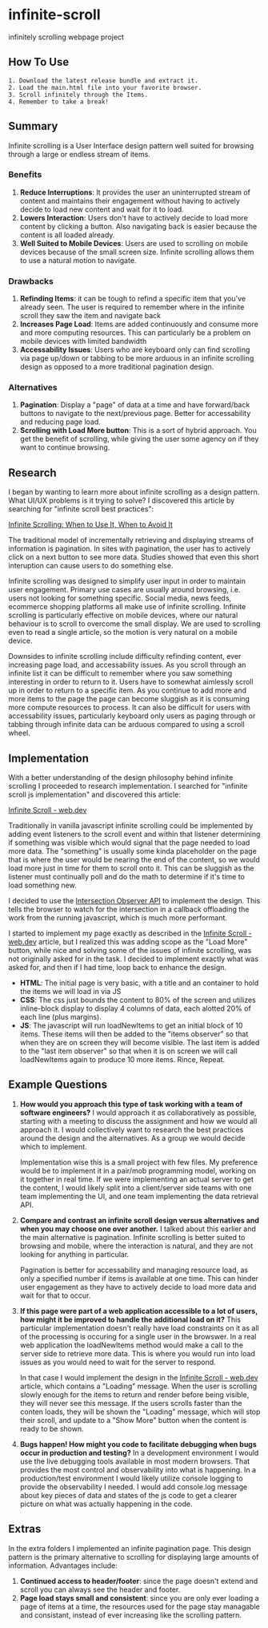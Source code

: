 # infinite-scroll
infinitely scrolling webpage project

## How To Use ##

    1. Download the latest release bundle and extract it.
    2. Load the main.html file into your favorite browser.
    3. Scroll infinitely through the Items.
    4. Remember to take a break!

## Summary ##
Infinite scrolling is a User Interface design pattern well suited for browsing through a large or endless stream of items.  

### Benefits ###
1. **Reduce Interruptions**: It provides the user an uninterrupted stream of content and maintains their engagement without having to actively decide to load new content and wait for it to load.
2. **Lowers Interaction**: Users don't have to actively decide to load more content by clicking a button. Also navigating back is easier because the content is all loaded already.
3. **Well Suited to Mobile Devices**: Users are used to scrolling on mobile devices because of the small screen size.  Infinite scrolling allows them to use a natural motion to navigate.

### Drawbacks ###
1. **Refinding Items**: it can be tough to refind a specific item that you've already seen.  The user is required to remember where in the infinite scroll they saw the item and navigate back
2. **Increases Page Load**: Items are added continuously and consume more and more computing resources.  This can particularly be a problem on mobile devices with limited bandwidth
3. **Accessability Issues**: Users who are keyboard only can find scrolling via page up/down or tabbing to be more arduous in an infinite scrolling design as opposed to a more traditional pagination design.

### Alternatives ###
1. **Pagination**: Display a "page" of data at a time and have forward/back buttons to navigate to the next/previous page. Better for accessability and reducing page load.
2. **Scrolling with Load More button**: This is a sort of hybrid approach.  You get the benefit of scrolling, while giving the user some agency on if they want to continue browsing.

## Research ##
I began by wanting to learn more about infinite scrolling as a design pattern.  What UI/UX problems is it trying to solve?  I discovered this article by searching for  "infinite scroll best practices":

[Infinite Scrolling: When to Use It, When to Avoid It](https://www.nngroup.com/articles/infinite-scrolling-tips/)

The traditional model of incrementally retrieving and displaying streams of information is pagination.  In sites with pagination, the user has to actively click on a next button to see more data.  Studies showed that even this short interuption can cause users to do something else.

Infinite scrolling was designed to simplify user input in order to maintain user engagement.  Primary use cases are usually around browsing,  i.e.  users not looking for something specific.  Social media, news feeds, ecommerce shopping platforms all make use of infinite scrolling.  Infinite scrolling is particularly effective on mobile devices, where our natural behaviour is to scroll to overcome the small display.  We are used to scrolling even to read a single article, so the motion is very natural on a mobile device.

Downsides to infinite scrolling include difficulty refinding content, ever increasing page load, and accessability issues.  As you scroll through an infinite list it can be difficult to remember where you saw something interesting in order to return to it.  Users have to somewhat aimlessly scroll up in order to return to a specific item.  As you continue to add more and more items to the page the page can become sluggish as it is consuming more compute resources to process.  It can also be difficult for users with accessability issues, particularly keyboard only users as paging through or tabbing through infinite data can be arduous compared to using a scroll wheel.

## Implementation ##
With a better understanding of the design philosophy behind infinite scrolling I proceeded to research implementation.  I searched for "infinite scroll js implementation" and discovered this article:

[Infinite Scroll - web.dev](https://web.dev/patterns/web-vitals-patterns/infinite-scroll/infinite-scroll/)

Traditionally in vanilla javascript infinite scrolling could be implemented by adding event listeners to the scroll event and within that listener determining if something was visible which would signal that the page needed to load more data.  The "something" is usually some kinda placeholder on the page that is where the user would be nearing the end of the content, so we would load more just in time for them to scroll onto it.  This can be sluggish as the listener must continually poll and do the math to determine if it's time to load something new.

I decided to use the [Intersection Observer API](https://developer.mozilla.org/en-US/docs/Web/API/Intersection_Observer_API) to implement the design.  This tells the browser to watch for the intersection in a callback offloading the work from the running javascript, which is much more performant.

I started to implement my page exactly as described in the [Infinite Scroll - web.dev](https://web.dev/patterns/web-vitals-patterns/infinite-scroll/infinite-scroll/) article, but I realized this was adding scope as the "Load More" button, while nice and solving some of the issues of infinite scrolling, was not originally asked for in the task.  I decided to implement exactly what was asked for, and then if I had time, loop back to enhance the design.

 - **HTML**: The initial page is very basic, with a title and an container to hold the items we will load in via JS
 - **CSS**: The css just bounds the content to 80% of the screen and utilizes inline-block display to display 4 columns of data, each alotted 20% of each line (plus margins).
- **JS**: The javascript will run loadNewItems to get an initial block of 10 items.  These items will then be added to the "items observer" so that when they are on screen they will become visible.  The last item is added to the "last item observer" so that when it is on screen we will call loadNewItems again to produce 10 more items.  Rince, Repeat.

## Example Questions ##

1. **How would you approach this type of task working with a team of software engineers?**
    I would approach it as collaboratively as possible,  starting with a meeting to discuss the assignment and how we would all approach it.  I would collectively want to research the best practices around the design and the alternatives.  As a group we would decide which to implement.

    Implementation wise this is a small project with few files.  My preference would be to implement it in a pair/mob programming model, working on it together in real time.  If we were implementing an actual server to get the content, I would likely split into a client/server side teams with one team implementing the UI, and one team implementing the data retrieval API.
2. **Compare and contrast an infinite scroll design versus alternatives and when you may choose one over another.**
    I talked about this earlier and the main alternative is pagination.  Infinite scrolling is better suited to browsing and mobile, where the interaction is natural, and they are not looking for anything in particular.

    Pagination is better for accessability and managing resource load, as only a specified number if items is available at one time.  This can hinder user engagement as they have to actively decide to load more data and wait for that to occur.
3. **If this page were part of a web application accessible to a lot of users, how might it be improved to handle the additional load on it?**
    This particular implementation doesn't really have load constraints on it as all of the processing is occuring for a single user in the browswer.  In a real web application the loadNewItems method would make a call to the server side to retrieve more data.  This is where you would run into load issues as you would need to wait for the server to respond.  

    In that case I would implement the design in the [Infinite Scroll - web.dev](https://web.dev/patterns/web-vitals-patterns/infinite-scroll/infinite-scroll/) article, which contains a "Loading" message.  When the user is scrolling slowly enough for the items to return and render before being visible, they will never see this message.  If the users scrolls faster than the conten loads, they will be shown the "Loading" message, which will stop their scroll, and update to a "Show More" button when the content is ready to be shown.
4. **Bugs happen!  How might you code to facilitate debugging when bugs occur in production and testing?**
    In a development environment I would use the live debugging tools available in most modern browsers.  That provides the most control and observability into what is happening.  In a production/test environment I would likely utilize console logging to provide the observability I needed.  I would add console.log message about key pieces of data and states of the js code to get a clearer picture on what was actually happening in the code.


## Extras ##

In the extra folders I implemented an infinite pagination page.  This design pattern is the primary alternative to scrolling for displaying large amounts of information.  Advantages include:

1. **Continued access to header/footer**: since the page doesn't extend and scroll you can always see the header and footer.
2. **Page load stays small and consistent**: since you are only ever loading a page of items at a time,  the resources used for the page stay managable and consistant,  instead of ever increasing like the scrolling pattern.
